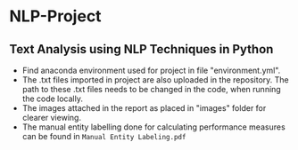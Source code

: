 # NLP-Project
## Text Analysis using NLP Techniques in Python

- Find anaconda environment used for project in file "environment.yml".
- The .txt files imported in project are also uploaded in the repository.
The path to these .txt files needs to be changed in the code, when running the code locally.
- The images attached in the report as placed in "images" folder for clearer viewing.
- The manual entity labelling done for calculating performance measures can be found in `Manual Entity Labeling.pdf`